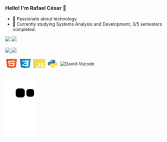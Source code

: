 ### Hello! I'm Rafael César 👋

- 🔭 Passionate about technology
- 🌱 Currently studying Systems Analysis and Development, 3/5 semesters completed.

<div>
  <a target="_blank" href="https://www.linkedin.com/in/rafael-c%C3%A9sar-rocha-0568b31a4/"><img src="https://img.shields.io/badge/LinkedIn-0077B5?style=for-the-badge&logo=linkedin&logoColor=white"></a>
  <a target="_blank" href="https://www.instagram.com/_rcrock/"><img src="https://img.shields.io/badge/Instagram-E4405F?style=for-the-badge&logo=instagram&logoColor=white"></a>
</div>
<br>
<div>
    <a href="https://github.com/rafaelcesar0">
        <img height= "160em" src="https://github-readme-stats.vercel.app/api?username=rafaelcesar0&show_icons=true&theme=radical">
        <img height= "160em" src="https://github-readme-stats.vercel.app/api/top-langs/?username=rafaelcesar0&layout=compact&theme=radical">
    </a>
</div>

<div style="display: inline_block"><br>
  <img align="center" alt="David-HTML" height="30" width="40" src="https://raw.githubusercontent.com/devicons/devicon/master/icons/html5/html5-original.svg">
  <img align="center" alt="David-CSS" height="30" width="40" src="https://raw.githubusercontent.com/devicons/devicon/master/icons/css3/css3-original.svg">
  <img align="center" alt="David-Js" height="30" width="40" src="https://raw.githubusercontent.com/devicons/devicon/master/icons/javascript/javascript-plain.svg">
  <img align="center" alt="David-Python" height="30" width="40" src="https://raw.githubusercontent.com/devicons/devicon/master/icons/python/python-original.svg">
  <img align="center" alt="David-Vscode" height="30" width="40" src="https://cdn.jsdelivr.net/gh/devicons/devicon/icons/vscode/vscode-original.svg" />
</div>
</br>

![snake gif](https://github.com/Formandodev/Formandodev/blob/output/github-contribution-grid-snake.svg)
